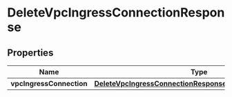 

# DeleteVpcIngressConnectionResponse


## Properties

| Name | Type | Description | Notes |
|------------ | ------------- | ------------- | -------------|
|**vpcIngressConnection** | [**DeleteVpcIngressConnectionResponseVpcIngressConnection**](DeleteVpcIngressConnectionResponseVpcIngressConnection.md) |  |  |



